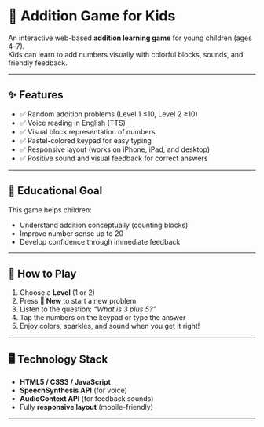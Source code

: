 # 🎲 Addition Game for Kids

An interactive web-based **addition learning game** for young children (ages 4–7).  
Kids can learn to add numbers visually with colorful blocks, sounds, and friendly feedback.


---

## ✨ Features

- ✅ Random addition problems (Level 1 ≤10, Level 2 ≥10)
- ✅ Voice reading in English (TTS)
- ✅ Visual block representation of numbers
- ✅ Pastel-colored keypad for easy typing
- ✅ Responsive layout (works on iPhone, iPad, and desktop)
- ✅ Positive sound and visual feedback for correct answers

---

## 🧠 Educational Goal
This game helps children:
- Understand addition conceptually (counting blocks)
- Improve number sense up to 20
- Develop confidence through immediate feedback

---

## 🚀 How to Play

1. Choose a **Level** (1 or 2)
2. Press **🎲 New** to start a new problem  
3. Listen to the question: *“What is 3 plus 5?”*  
4. Tap the numbers on the keypad or type the answer  
5. Enjoy colors, sparkles, and sound when you get it right!

---

## 🖥️ Technology Stack

- **HTML5 / CSS3 / JavaScript**
- **SpeechSynthesis API** (for voice)
- **AudioContext API** (for feedback sounds)
- Fully **responsive layout** (mobile-friendly)

---

